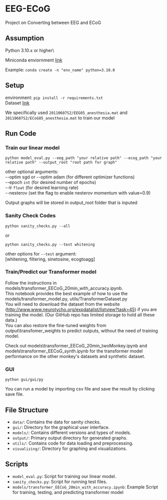 # EEG-ECoG
Project on Converting between EEG and ECoG

## Assumption
Python 3.10.x or higher\

Miniconda enviornment [link](https://docs.anaconda.com/free/miniconda/miniconda-install/)

Example:
`conda create -n "env_name" python=3.10.0`

## Setup

environment: `pip install -r requirements.txt`\
Dataset [link](http://www.www.neurotycho.org/expdatalist/listview?task=45)

We specifically used `20110607S2/EEG05_anesthesia.mat` and `20110607S2/ECoG05_anesthesia.mat` to train our model

## Run Code

### Train our linear model
`python model_eval.py --eeg_path "your relative path" --ecog_path "your relative path" --output_root "root path for graph"`

other optional arguments:\
--optim sgd or --optim adam (for different optimizer functions)\
--epoch `int` (for desired number of epochs)\
--lr `float` (for desired learning rate)\
--nesterov (set the flag to enable nesterov momentum with value=0.9)

Output graphs will be stored in output_root folder that is inputed

### Sanity Check Codes
`python sanity_checks.py --all`

or

`python sanity_checks.py --test whitening`

other options for `--test` argument:\
[whitening, filtering, sinetosine, ecogtoagg]

### Train/Predict our Transformer model
Follow the instructions in models/transformer_EECoG_20min_with_accuracy.ipynb.\
This notebook provides the best example of how to use the models/transformer_model.py, utils/TransformerDataset.py\
You will need to download the dataset from the website (http://www.www.neurotycho.org/expdatalist/listview?task=45) if you are training the model. (Our GitHub repo has limited storage to hold all these data.)\
You can also restore the fine-tuned weights from output\transfomer_weights to predict outputs, without the need of training model.

Check out models\transformer_EECoG_20min_twoMonkey.ipynb and models\transformer_EECoG_synth.ipynb for the transformer model performance on the other monkey's datasets and synthetic dataset.

### GUI
`python gui/gui/py`

You can run a model by importing csv file and save the result by clicking save file.

## File Structure
- `data/`: Contains the data for sanity checks.
- `gui/`: Directory for the graphical user interface.
- `models/`: Contains different versions and types of models.
- `output/`: Primary output directory for generated graphs.
- `utils/`: Contains code for data loading and preprocessing.
- `visualizing/`: Directory for graphing and visualizations.

## Scripts

- `model_eval.py`: Script for training our linear model.
- `sanity_checks.py`: Script for running test files.
- `models/transformer_EECoG_20min_with_accuracy.ipynb`: Example Script for training, testing, and predicting transformer model

